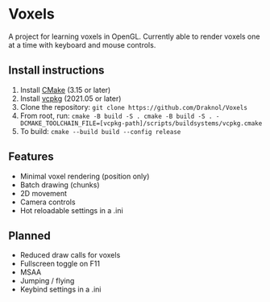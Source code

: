 # Voxels
A project for learning voxels in OpenGL.
Currently able to render voxels one at a time with keyboard and mouse controls.

## Install instructions
1. Install [CMake](https://cmake.org/download) (3.15 or later)
2. Install [vcpkg](https://github.com/microsoft/vcpkg) (2021.05 or later)
3. Clone the repository: `git clone https://github.com/Draknol/Voxels`
4. From root, run: `cmake -B build -S . cmake -B build -S . -DCMAKE_TOOLCHAIN_FILE=[vcpkg-path]/scripts/buildsystems/vcpkg.cmake`
5. To build: `cmake --build build --config release`

## Features
* Minimal voxel rendering (position only)
* Batch drawing (chunks)
* 2D movement
* Camera controls
* Hot reloadable settings in a .ini

## Planned
* Reduced draw calls for voxels
* Fullscreen toggle on F11
* MSAA
* Jumping / flying
* Keybind settings in a .ini